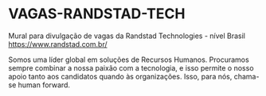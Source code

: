 # VAGAS-RANDSTAD-TECH
Mural para divulgação de vagas da Randstad Technologies - nível Brasil
https://www.randstad.com.br/

Somos uma líder global em soluções de Recursos Humanos. Procuramos sempre combinar a nossa paixão com a tecnologia, e isso permite o nosso apoio tanto aos candidatos quando às organizações. Isso, para nós, chama-se human forward.

